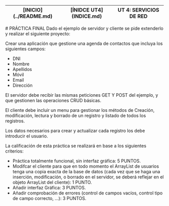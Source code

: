 <table width="100%"><thead><tr><th>[INICIO](../README.md) </th><th> [ÍNIDCE UT4](INDICE.md) </th><th> UT 4: SERVICIOS DE RED </th></thead>
<table>
# PRÁCTICA FINAL
Dado el ejemplo de servidor y cliente se pide extenderlo y realizar el siguiente proyecto:

Crear una aplicación que gestione una agenda de contactos que incluya los siguientes campos:

* DNI
* Nombre
* Apellidos
* Móvil
* Email
* Dirección

El servidor debe recibir las mismas peticiones GET Y POST del ejemplo, y que gestionen las operaciones CRUD básicas. 

El cliente debe incluir un menu para gestionar los métodos de Creación, modificación, lectura y borrado de un registro y listado de todos los registros.

Los datos necesarios para crear y actualizar cada registro los debe introducir el usuario.

La calificación de esta práctica se realizará en base a los siguientes criterios:

* Práctica totalmente funcional, sin interfaz gráfica: 5 PUNTOS.
* Modifcar el cliente para que en todo momento el ArrayList de usuarios tenga una copia exacta de la base de datos (cada vez que se haga una inserción, modificación, o borrado en el servidor, se deberá reflejar en el objeto ArrayList del cliente): 1 PUNTO.
* Añadir interfaz Gráfica: 3 PUNTOS.
* Añadir comprobación de errores (control de campos vacíos, control tipo de campo correcto, ...): 3 PUNTOS.



